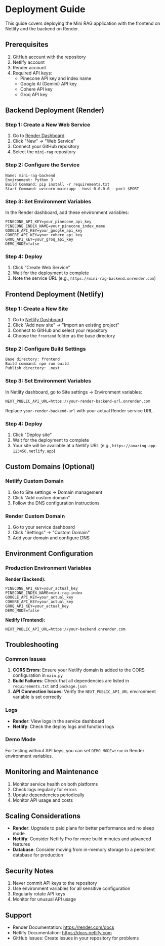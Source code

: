 # Deployment Guide

This guide covers deploying the Mini RAG application with the frontend on Netlify and the backend on Render.

## Prerequisites

1. GitHub account with the repository
2. Netlify account
3. Render account
4. Required API keys:
   - Pinecone API key and index name
   - Google AI (Gemini) API key
   - Cohere API key
   - Groq API key

## Backend Deployment (Render)

### Step 1: Create a New Web Service

1. Go to [Render Dashboard](https://dashboard.render.com/)
2. Click "New" → "Web Service"
3. Connect your GitHub repository
4. Select the `mini-rag` repository

### Step 2: Configure the Service

```
Name: mini-rag-backend
Environment: Python 3
Build Command: pip install -r requirements.txt
Start Command: uvicorn main:app --host 0.0.0.0 --port $PORT
```

### Step 3: Set Environment Variables

In the Render dashboard, add these environment variables:

```
PINECONE_API_KEY=your_pinecone_api_key
PINECONE_INDEX_NAME=your_pinecone_index_name
GOOGLE_API_KEY=your_google_api_key
COHERE_API_KEY=your_cohere_api_key
GROQ_API_KEY=your_groq_api_key
DEMO_MODE=false
```

### Step 4: Deploy

1. Click "Create Web Service"
2. Wait for the deployment to complete
3. Note the service URL (e.g., `https://mini-rag-backend.onrender.com`)

## Frontend Deployment (Netlify)

### Step 1: Create a New Site

1. Go to [Netlify Dashboard](https://app.netlify.com/)
2. Click "Add new site" → "Import an existing project"
3. Connect to GitHub and select your repository
4. Choose the `frontend` folder as the base directory

### Step 2: Configure Build Settings

```
Base directory: frontend
Build command: npm run build
Publish directory: .next
```

### Step 3: Set Environment Variables

In Netlify dashboard, go to Site settings → Environment variables:

```
NEXT_PUBLIC_API_URL=https://your-render-backend-url.onrender.com
```

Replace `your-render-backend-url` with your actual Render service URL.

### Step 4: Deploy

1. Click "Deploy site"
2. Wait for the deployment to complete
3. Your site will be available at a Netlify URL (e.g., `https://amazing-app-123456.netlify.app`)

## Custom Domains (Optional)

### Netlify Custom Domain

1. Go to Site settings → Domain management
2. Click "Add custom domain"
3. Follow the DNS configuration instructions

### Render Custom Domain

1. Go to your service dashboard
2. Click "Settings" → "Custom Domain"
3. Add your domain and configure DNS

## Environment Configuration

### Production Environment Variables

**Render (Backend):**
```env
PINECONE_API_KEY=your_actual_key
PINECONE_INDEX_NAME=mini-rag-index
GOOGLE_API_KEY=your_actual_key
COHERE_API_KEY=your_actual_key
GROQ_API_KEY=your_actual_key
DEMO_MODE=false
```

**Netlify (Frontend):**
```env
NEXT_PUBLIC_API_URL=https://your-backend.onrender.com
```

## Troubleshooting

### Common Issues

1. **CORS Errors**: Ensure your Netlify domain is added to the CORS configuration in `main.py`
2. **Build Failures**: Check that all dependencies are listed in `requirements.txt` and `package.json`
3. **API Connection Issues**: Verify the `NEXT_PUBLIC_API_URL` environment variable is set correctly

### Logs

- **Render**: View logs in the service dashboard
- **Netlify**: Check the deploy logs and function logs

### Demo Mode

For testing without API keys, you can set `DEMO_MODE=true` in Render environment variables.

## Monitoring and Maintenance

1. Monitor service health on both platforms
2. Check logs regularly for errors
3. Update dependencies periodically
4. Monitor API usage and costs

## Scaling Considerations

- **Render**: Upgrade to paid plans for better performance and no sleep mode
- **Netlify**: Consider Netlify Pro for more build minutes and advanced features
- **Database**: Consider moving from in-memory storage to a persistent database for production

## Security Notes

1. Never commit API keys to the repository
2. Use environment variables for all sensitive configuration
3. Regularly rotate API keys
4. Monitor for unusual API usage

## Support

- Render Documentation: https://render.com/docs
- Netlify Documentation: https://docs.netlify.com
- GitHub Issues: Create issues in your repository for problems
